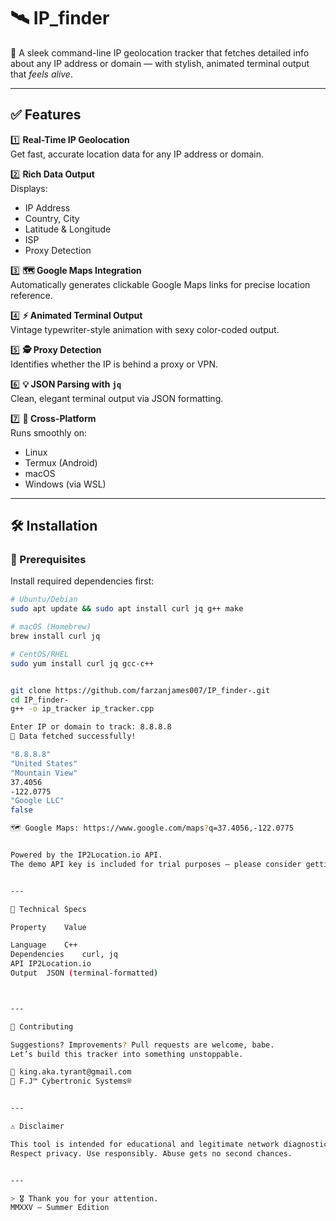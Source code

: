 # 🛰️ IP_finder

📒 A sleek command-line IP geolocation tracker that fetches detailed info about any IP address or domain — with stylish, animated terminal output that *feels alive*.

---

## ✅ Features

1️⃣ **Real-Time IP Geolocation**  
Get fast, accurate location data for any IP address or domain.

2️⃣ **Rich Data Output**  
Displays:
- IP Address  
- Country, City  
- Latitude & Longitude  
- ISP  
- Proxy Detection  

3️⃣ **🗺️ Google Maps Integration**  
Automatically generates clickable Google Maps links for precise location reference.

4️⃣ **⚡ Animated Terminal Output**  
Vintage typewriter-style animation with sexy color-coded output.

5️⃣ **🕵️ Proxy Detection**  
Identifies whether the IP is behind a proxy or VPN.

6️⃣ **💡 JSON Parsing with `jq`**  
Clean, elegant terminal output via JSON formatting.

7️⃣ **🔁 Cross-Platform**  
Runs smoothly on:
- Linux  
- Termux (Android)  
- macOS  
- Windows (via WSL)

---

## 🛠️ Installation

### 🔧 Prerequisites

Install required dependencies first:

```bash
# Ubuntu/Debian
sudo apt update && sudo apt install curl jq g++ make

# macOS (Homebrew)
brew install curl jq

# CentOS/RHEL
sudo yum install curl jq gcc-c++


git clone https://github.com/farzanjames007/IP_finder-.git
cd IP_finder-
g++ -o ip_tracker ip_tracker.cpp

Enter IP or domain to track: 8.8.8.8
🎯 Data fetched successfully!

"8.8.8.8"
"United States"
"Mountain View"
37.4056
-122.0775
"Google LLC"
false

🗺️ Google Maps: https://www.google.com/maps?q=37.4056,-122.0775


Powered by the IP2Location.io API.
The demo API key is included for trial purposes — please consider getting your own for full access.


---

🧬 Technical Specs

Property	Value

Language	C++
Dependencies	curl, jq
API	IP2Location.io
Output	JSON (terminal-formatted)



---

🤝 Contributing

Suggestions? Improvements? Pull requests are welcome, babe.
Let’s build this tracker into something unstoppable.

📧 king.aka.tyrant@gmail.com
🌌 F.J™ Cybertronic Systems®


---

⚠️ Disclaimer

This tool is intended for educational and legitimate network diagnostics only.
Respect privacy. Use responsibly. Abuse gets no second chances.


---

> 🎖️ Thank you for your attention.
MMXXV – Summer Edition




